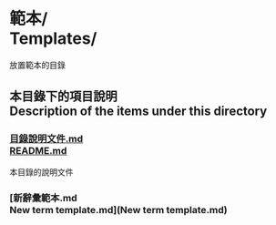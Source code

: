 # 範本/<br />Templates/
放置範本的目錄

## 本目錄下的項目說明<br />Description of the items under this directory
### [目錄說明文件.md<br />README.md](README.md)
本目錄的說明文件

### [新辭彙範本.md<br />New term template.md](New term template.md)
